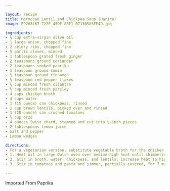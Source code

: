```yaml
---

layout: recipe
title: Moroccan Lentil and Chickpea Soup (Harira)
image: E9263167-722E-45DE-8BF1-07130583FE4D.jpg

ingredients:
- ⅓ cup extra-virgin olive oil
- 1 large onion, chopped fine
- 2 celery ribs, chopped fine
- 5 garlic cloves, minced
- 1 tablespoon grated fresh ginger
- 2 teaspoons ground coriander
- 2 teaspoons smoked paprika
- 1 teaspoon ground cumin
- ½ teaspoon ground cinnamon
- ⅛ teaspoon red pepper flakes
- ¾ cup minced fresh cilantro
- ½ cup minced fresh parsley
- 4 cups chicken broth
- 4 cups water
- 1 (15 ounce) can chickpeas, rinsed
- 1 cup brown lentils, picked over and rinsed
- 1 (28-ounce) can crushed tomatoes
- ½ cup orzo
- 4 ounces Swiss chard, stemmed and cut into ½-inch pieces
- 2 tablespoons lemon juice
- Salt and pepper
- Lemon wedges

directions:
- For a vegetarian version, substitute vegetable broth for the chicken broth and water. We like to garnish this soup with a small amount of harissa, a fiery North African chili paste, which is available at some supermarkets.
- 1. Heat oil in large Dutch oven over medium-high heat until shimmering. Add onion and celery and cook, stirring frequently, until translucent and starting to brown, 7 to 8 minutes. Reduce heat to medium, add garlic and ginger, and cook until fragrant, 1 minute. Stir in coriander, paprika, cumin, cinnamon, and pepper flakes and cook for 1 minute. Stir in ½ cup cilantro and ¼ cup parsley and cook for 1 minute.
- 2. Stir in broth, water, chickpeas, and lentils; increase heat to high and bring to simmer. Reduce heat to medium-low, partially cover, and gently simmer until lentils are just tender, about 20 minutes.
- 3. Stir in tomatoes and pasta and simmer, partially covered, for 7 minutes, stirring occasionally. Stir in chard and continue to cook, partially covered, until pasta is tender, about 5 minutes longer. Off heat, stir in lemon juice, remaining ¼ cup cilantro, and remaining ¼ cup parsley. Season with salt and pepper to taste. Serve, passing lemon wedges separately.

---
```

Imported From Paprika